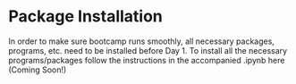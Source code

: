 # Package Installation

In order to make sure bootcamp runs smoothly, all necessary packages, programs, etc. need to be installed before Day 1. To install all the necessary programs/packages follow the instructions in the accompanied .ipynb here (Coming Soon!)